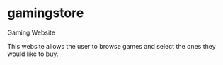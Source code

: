 # gamingstore
Gaming Website

This website allows the user to browse games and select the ones they would like to buy.


